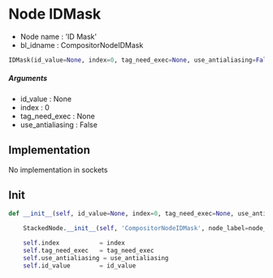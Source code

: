 # Node IDMask

- Node name : 'ID Mask'
- bl_idname : CompositorNodeIDMask


``` python
IDMask(id_value=None, index=0, tag_need_exec=None, use_antialiasing=False, node_label=None, node_color=None)
```
##### Arguments

- id_value : None
- index : 0
- tag_need_exec : None
- use_antialiasing : False

## Implementation

No implementation in sockets

## Init

``` python
def __init__(self, id_value=None, index=0, tag_need_exec=None, use_antialiasing=False, node_label=None, node_color=None):

    StackedNode.__init__(self, 'CompositorNodeIDMask', node_label=node_label, node_color=node_color)

    self.index           = index
    self.tag_need_exec   = tag_need_exec
    self.use_antialiasing = use_antialiasing
    self.id_value        = id_value
```
